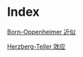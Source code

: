 # Index

[Born-Oppenheimer 近似](https://nonadiabatic.com/Born-Oppenheimer-approx)

[Herzberg-Teller 效应](https://nonadiabatic.com/Herzberg-Teller-effect)

